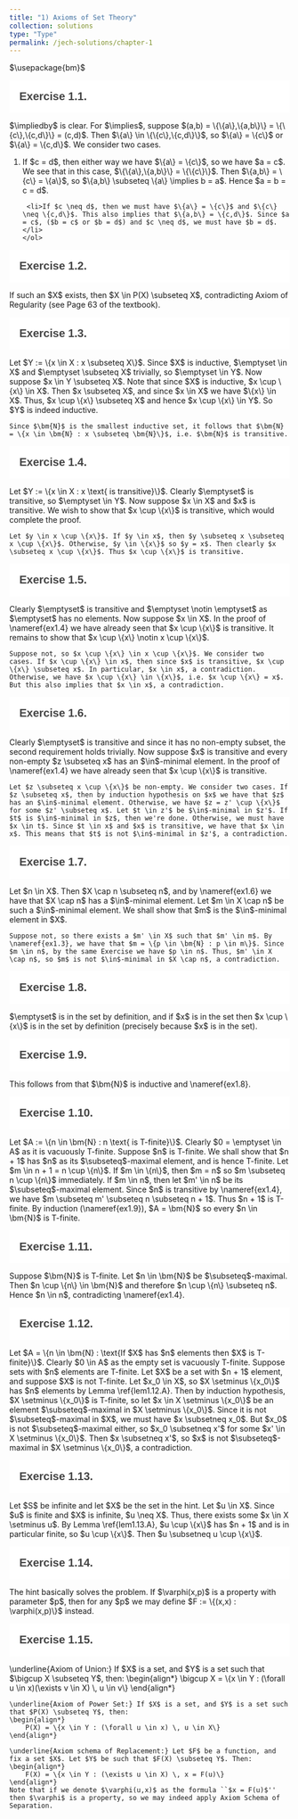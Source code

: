 ```yaml
---
title: "1) Axioms of Set Theory"
collection: solutions
type: "Type"
permalink: /jech-solutions/chapter-1
---
```


<head>
<meta name="viewport" content="width=device-width, initial-scale=1">
<style>
.accordion {
  background-color: white;
  color: #444;
  cursor: pointer;
  padding: 18px;
  width: 100%;
  border: none;
  text-align: left;
  outline: none;
  font-size: 20px;
  transition: 0.4s;
  font-weight: bold;
}

.active, .accordion:hover {
  background-color: #ccc; 
}

.accordion:after {
  content: '\002B';
  color: #777;
  font-weight: bold;
  float: right;
  margin-left: 5px;
}

.active:after {
  content: "\2212";
}

.panel {
  padding: 0 18px;
  display: none;
  background-color: #eee;
  overflow: hidden;
}
</style>
</head>
<body>

$\usepackage{bm}$

<button class="accordion">Exercise 1.1.</button>
<div class="panel">
  <p>
    $\impliedby$ is clear. For $\implies$, suppose $(a,b) = \{\{a\},\{a,b\}\} = \{\{c\},\{c,d\}\} = (c,d)$. Then $\{a\} \in \{\{c\},\{c,d\}\}$, so $\{a\} = \{c\}$ or $\{a\} = \{c,d\}$. We consider two cases.
    <ol>
     <li>If $c = d$, then either way we have $\{a\} = \{c\}$, so we have $a = c$. We see that in this case, $\{\{a\},\{a,b\}\} = \{\{c\}\}$. Then $\{a,b\} = \{c\} = \{a\}$, so $\{a,b\} \subseteq \{a\} \implies b = a$. Hence $a = b = c = d$.</li>
        
     <li>If $c \neq d$, then we must have $\{a\} = \{c\}$ and $\{c\} \neq \{c,d\}$. This also implies that $\{a,b\} = \{c,d\}$. Since $a = c$, ($b = c$ or $b = d$) and $c \neq d$, we must have $b = d$.</li>
    </ol>
  </p>
</div>

<button class="accordion">Exercise 1.2.</button>
<div class="panel">
  <p>
    If such an $X$ exists, then $X \in P(X) \subseteq X$, contradicting Axiom of Regularity (see Page 63 of the textbook).
  </p>
</div>

<button class="accordion">Exercise 1.3.</button>
<div class="panel">
  <p>
    Let $Y := \{x \in X : x \subseteq X\}$. Since $X$ is inductive, $\emptyset \in X$ and $\emptyset \subseteq X$ trivially, so $\emptyset \in Y$. Now suppose $x \in Y \subseteq X$. Note that since $X$ is inductive, $x \cup \{x\} \in X$. Then $x \subseteq X$, and since $x \in X$ we have $\{x\} \in X$. Thus, $x \cup \{x\} \subseteq X$ and hence $x \cup \{x\} \in Y$. So $Y$ is indeed inductive.
    
    Since $\bm{N}$ is the smallest inductive set, it follows that $\bm{N} = \{x \in \bm{N} : x \subseteq \bm{N}\}$, i.e. $\bm{N}$ is transitive.
  </p>
</div>

<button class="accordion">Exercise 1.4.</button>
<div class="panel">
  <p>
    Let $Y := \{x \in X : x \text{ is transitive}\}$. Clearly $\emptyset$ is transitive, so $\emptyset \in Y$. Now suppose $x \in X$ and $x$ is transitive. We wish to show that $x \cup \{x\}$ is transitive, which would complete the proof.
    
    Let $y \in x \cup \{x\}$. If $y \in x$, then $y \subseteq x \subseteq x \cup \{x\}$. Otherwise, $y \in \{x\}$ so $y = x$. Then clearly $x \subseteq x \cup \{x\}$. Thus $x \cup \{x\}$ is transitive.
  </p>
</div>

<button class="accordion">Exercise 1.5.</button>
<div class="panel">
  <p>
    Clearly $\emptyset$ is transitive and $\emptyset \notin \emptyset$ as $\emptyset$ has no elements. Now suppose $x \in X$. In the proof of \nameref{ex1.4} we have already seen that $x \cup \{x\}$ is transitive. It remains to show that $x \cup \{x\} \notin x \cup \{x\}$.
    
    Suppose not, so $x \cup \{x\} \in x \cup \{x\}$. We consider two cases. If $x \cup \{x\} \in x$, then since $x$ is transitive, $x \cup \{x\} \subseteq x$. In particular, $x \in x$, a contradiction. Otherwise, we have $x \cup \{x\} \in \{x\}$, i.e. $x \cup \{x\} = x$. But this also implies that $x \in x$, a contradiction.
  </p>
</div>

<button class="accordion">Exercise 1.6.</button>
<div class="panel">
  <p>
    Clearly $\emptyset$ is transitive and since it has no non-empty subset, the second requirement holds trivially. Now suppose $x$ is transitive and every non-empty $z \subseteq x$ has an $\in$-minimal element. In the proof of \nameref{ex1.4} we have already seen that $x \cup \{x\}$ is transitive. 
    
    Let $z \subseteq x \cup \{x\}$ be non-empty. We consider two cases. If $z \subseteq x$, then by induction hypothesis on $x$ we have that $z$ has an $\in$-minimal element. Otherwise, we have $z = z' \cup \{x\}$ for some $z' \subseteq x$. Let $t \in z'$ be $\in$-minimal in $z'$. If $t$ is $\in$-minimal in $z$, then we're done. Otherwise, we must have $x \in t$. Since $t \in x$ and $x$ is transitive, we have that $x \in x$. This means that $t$ is not $\in$-minimal in $z'$, a contradiction.
  </p>
</div>

<button class="accordion">Exercise 1.7.</button>
<div class="panel">
  <p>
    Let $n \in X$. Then $X \cap n \subseteq n$, and by \nameref{ex1.6} we have that $X \cap n$ has a $\in$-minimal element. Let $m \in X \cap n$ be such a $\in$-minimal element. We shall show that $m$ is the $\in$-minimal element in $X$.
    
    Suppose not, so there exists a $m' \in X$ such that $m' \in m$. By \nameref{ex1.3}, we have that $m = \{p \in \bm{N} : p \in m\}$. Since $m \in n$, by the same Exercise we have $p \in n$. Thus, $m' \in X \cap n$, so $m$ is not $\in$-minimal in $X \cap n$, a contradiction.
  </p>
</div>

<button class="accordion">Exercise 1.8.</button>
<div class="panel">
  <p>
    $\emptyset$ is in the set by definition, and if $x$ is in the set then $x \cup \{x\}$ is in the set by definition (precisely because $x$ is in the set).
  </p>
</div>

<button class="accordion">Exercise 1.9.</button>
<div class="panel">
  <p>
    This follows from that $\bm{N}$ is inductive and \nameref{ex1.8}. 
  </p>
</div>

<button class="accordion">Exercise 1.10.</button>
<div class="panel">
  <p>
    Let $A := \{n \in \bm{N} : n \text{ is T-finite}\}$. Clearly $0 = \emptyset \in A$ as it is vacuously T-finite. Suppose $n$ is T-finite. We shall show that $n + 1$ has $n$ as its $\subseteq$-maximal element, and is hence T-finite. Let $m \in n + 1 = n \cup \{n\}$. If $m \in \{n\}$, then $m = n$ so $m \subseteq n \cup \{n\}$ immediately. If $m \in n$, then let $m' \in n$ be its $\subseteq$-maximal element. Since $n$ is transitive by \nameref{ex1.4}, we have $m \subseteq m' \subseteq n \subseteq n + 1$. Thus $n + 1$ is T-finite. By induction (\nameref{ex1.9}), $A = \bm{N}$ so every $n \in \bm{N}$ is T-finite.
  </p>
</div>

<button class="accordion">Exercise 1.11.</button>
<div class="panel">
  <p>
    Suppose $\bm{N}$ is T-finite. Let $n \in \bm{N}$ be $\subseteq$-maximal. Then $n \cup \{n\} \in \bm{N}$ and therefore $n \cup \{n\} \subseteq n$. Hence $n \in n$, contradicting \nameref{ex1.4}.
  </p>
</div>

<button class="accordion">Exercise 1.12.</button>
<div class="panel">
  <p>
    Let $A = \{n \in \bm{N} : \text{If $X$ has $n$ elements then $X$ is T-finite}\}$. Clearly $0 \in A$ as the empty set is vacuously T-finite. Suppose sets with $n$ elements are T-finite.  Let $X$ be a set with $n + 1$ element, and suppose $X$ is not T-finite. Let $x_0 \in X$, so $X \setminus \{x_0\}$ has $n$ elements by Lemma \ref{lem1.12.A}. Then by induction hypothesis, $X \setminus \{x_0\}$ is T-finite, so let $x \in X \setminus \{x_0\}$ be an element $\subseteq$-maximal in $X \setminus \{x_0\}$. Since it is not $\subseteq$-maximal in $X$, we must have $x \subsetneq x_0$. But $x_0$ is not $\subseteq$-maximal either, so $x_0 \subsetneq x'$ for some $x' \in X \setminus \{x_0\}$. Then $x \subsetneq x'$, so $x$ is not $\subseteq$-maximal in $X \setminus \{x_0\}$, a contradiction.
  </p>
</div>

<button class="accordion">Exercise 1.13.</button>
<div class="panel">
  <p>
    Let $S$ be infinite and let $X$ be the set in the hint. Let $u \in X$. Since $u$ is finite and $X$ is infinite, $u \neq X$. Thus, there exists some $x \in X \setminus u$. By Lemma \ref{lem1.13.A}, $u \cup \{x\}$ has $n + 1$ and is in particular finite, so $u \cup \{x\}$. Then $u \subsetneq u \cup \{x\}$.
  </p>
</div>

<button class="accordion">Exercise 1.14.</button>
<div class="panel">
  <p>
    The hint basically solves the problem. If $\varphi(x,p)$ is a property with parameter $p$, then for any $p$ we may define $F := \{(x,x) : \varphi(x,p)\}$ instead.
  </p>
</div>

<button class="accordion">Exercise 1.15.</button>
<div class="panel">
  <p>
    \underline{Axiom of Union:} If $X$ is a set, and $Y$ is a set such that $\bigcup X \subseteq Y$, then:
    \begin{align*}
        \bigcup X = \{x \in Y : (\forall u \in x)(\exists v \in X) \, u \in v\}
    \end{align*}
    
    \underline{Axiom of Power Set:} If $X$ is a set, and $Y$ is a set such that $P(X) \subseteq Y$, then:
    \begin{align*}
        P(X) = \{x \in Y : (\forall u \in x) \, u \in X\}
    \end{align*}
    
    \underline{Axiom schema of Replacement:} Let $F$ be a function, and fix a set $X$. Let $Y$ be such that $F(X) \subseteq Y$. Then:
    \begin{align*}
        F(X) = \{x \in Y : (\exists u \in X) \, x = F(u)\}
    \end{align*}
    Note that if we denote $\varphi(u,x)$ as the formula ``$x = F(u)$'' then $\varphi$ is a property, so we may indeed apply Axiom Schema of Separation.
  </p>
</div>

<script>
var acc = document.getElementsByClassName("accordion");
var i;

for (i = 0; i < acc.length; i++) {
  acc[i].addEventListener("click", function() {
    this.classList.toggle("active");
    var panel = this.nextElementSibling;
    if (panel.style.display === "block") {
      panel.style.display = "none";
    } else {
      panel.style.display = "block";
    }
  });	
}
</script>

</body>